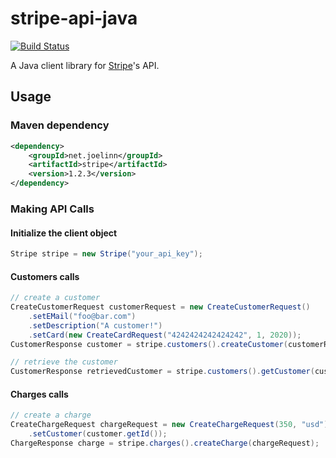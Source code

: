 stripe-api-java
===============

[![Build Status](https://secure.travis-ci.org/jlinn/stripe-api-java.png?branch=master)](http://travis-ci.org/jlinn/stripe-api-java)

A Java client library for [Stripe](https://stripe.com/docs/api)'s API.

## Usage
### Maven dependency
```xml
<dependency>
    <groupId>net.joelinn</groupId>
    <artifactId>stripe</artifactId>
    <version>1.2.3</version>
</dependency>
```

### Making API Calls
#### Initialize the client object
```java
Stripe stripe = new Stripe("your_api_key");
```

#### Customers calls
```java
// create a customer
CreateCustomerRequest customerRequest = new CreateCustomerRequest()
    .setEMail("foo@bar.com")
    .setDescription("A customer!")
    .setCard(new CreateCardRequest("4242424242424242", 1, 2020));
CustomerResponse customer = stripe.customers().createCustomer(customerRequest);

// retrieve the customer
CustomerResponse retrievedCustomer = stripe.customers().getCustomer(customer.getId());
```

#### Charges calls
```java
// create a charge
CreateChargeRequest chargeRequest = new CreateChargeRequest(350, "usd")
    .setCustomer(customer.getId());
ChargeResponse charge = stripe.charges().createCharge(chargeRequest);
```

